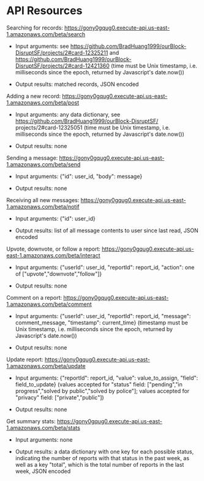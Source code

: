 # API Resources #

Searching for records: https://gony0gqug0.execute-api.us-east-1.amazonaws.com/beta/search

* Input arguments: see https://github.com/BradHuang1999/ourBlock-DisruptSF/projects/2#card-12325211 and https://github.com/BradHuang1999/ourBlock-DisruptSF/projects/2#card-12421360 (time must be Unix timestamp, i.e. milliseconds since the epoch, returned by Javascript's date.now())

* Output results: matched records, JSON encoded

Adding a new record: https://gony0gqug0.execute-api.us-east-1.amazonaws.com/beta/post

* Input arguments: any data dictionary, see https://github.com/BradHuang1999/ourBlock-DisruptSF/ projects/2#card-12325051 (time must be Unix timestamp, i.e. milliseconds since the epoch, returned by Javascript's date.now())

* Output results: none

Sending a message: https://gony0gqug0.execute-api.us-east-1.amazonaws.com/beta/send

* Input arguments: {"id": user\_id, "body": message}

* Output results: none

Receiving all new messages: https://gony0gqug0.execute-api.us-east-1.amazonaws.com/beta/notif

* Input arguments: {"id": user\_id}

* Output results: list of all message contents to user since last read, JSON encoded

Upvote, downvote, or follow a report: https://gony0gqug0.execute-api.us-east-1.amazonaws.com/beta/interact

* Input arguments: {"userId": user\_id, "reportId": report\_id, "action": one of \["upvote","downvote","follow"\]}

* Output results: none

Comment on a report: https://gony0gqug0.execute-api.us-east-1.amazonaws.com/beta/comment

* Input arguments: {"userId": user\_id, "reportId": report\_id, "message": comment\_message, "timestamp": current\_time} (timestamp must be Unix timestamp, i.e. milliseconds since the epoch, returned by Javascript's date.now())

* Output results: none

Update report: https://gony0gqug0.execute-api.us-east-1.amazonaws.com/beta/update

* Input arguments: {"reportId": report\_id, "value": value\_to\_assign, "field": field\_to\_update} (values accepted for "status" field: \["pending","in progress","solved by public","solved by police"\]; values accepted for "privacy" field: \["private","public"\])

* Output results: none

Get summary stats: https://gony0gqug0.execute-api.us-east-1.amazonaws.com/beta/stats

* Input arguments: none

* Output results: a data dictionary with one key for each possible status, indicating the number of reports with that status in the past week, as well as a key "total", which is the total number of reports in the last week, JSON encoded

